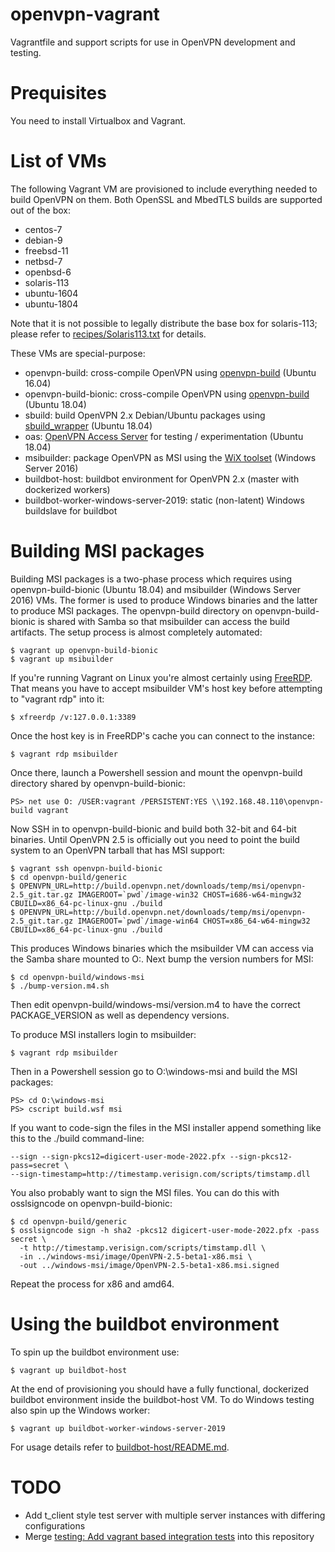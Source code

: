 # openvpn-vagrant

Vagrantfile and support scripts for use in OpenVPN development and testing.

# Prequisites

You need to install Virtualbox and Vagrant.

# List of VMs

The following Vagrant VM are provisioned to include everything needed to build 
OpenVPN on them. Both OpenSSL and MbedTLS builds are supported out of the box:

* centos-7
* debian-9
* freebsd-11
* netbsd-7
* openbsd-6
* solaris-113
* ubuntu-1604
* ubuntu-1804

Note that it is not possible to legally distribute the base box for solaris-113; 
please refer to [recipes/Solaris113.txt](recipes/Solaris113.txt) for details.

These VMs are special-purpose:

* openvpn-build: cross-compile OpenVPN using [openvpn-build](https://github.com/OpenVPN/openvpn-build) (Ubuntu 16.04)
* openvpn-build-bionic: cross-compile OpenVPN using [openvpn-build](https://github.com/OpenVPN/openvpn-build) (Ubuntu 18.04)
* sbuild: build OpenVPN 2.x Debian/Ubuntu packages using [sbuild_wrapper](https://github.com/OpenVPN/sbuild_wrapper) (Ubuntu 18.04)
* oas: [OpenVPN Access Server](https://openvpn.net/faq/what-is-openvpn-access-server/) for testing / experimentation (Ubuntu 18.04)
* msibuilder: package OpenVPN as MSI using the [WiX toolset](http://wixtoolset.org) (Windows Server 2016)
* buildbot-host: buildbot environment for OpenVPN 2.x (master with dockerized workers)
* buildbot-worker-windows-server-2019: static (non-latent) Windows buildslave for buildbot

# Building MSI packages

Building MSI packages is a two-phase process which requires using
openvpn-build-bionic (Ubuntu 18.04) and msibuilder (Windows Server 2016) VMs.
The former is used to produce Windows binaries and the latter to produce MSI
packages. The openvpn-build directory on openvpn-build-bionic is shared with
Samba so that msibuilder can access the build artifacts. The setup process is
almost completely automated:

    $ vagrant up openvpn-build-bionic
    $ vagrant up msibuilder

If you're running Vagrant on Linux you're almost certainly using
[FreeRDP](https://www.freerdp.com/). That means you have to accept msibuilder
VM's host key before attempting to "vagrant rdp" into it:

    $ xfreerdp /v:127.0.0.1:3389

Once the host key is in FreeRDP's cache you can connect to the instance:

    $ vagrant rdp msibuilder

Once there, launch a Powershell session and mount the openvpn-build directory
shared by openvpn-build-bionic:

    PS> net use O: /USER:vagrant /PERSISTENT:YES \\192.168.48.110\openvpn-build vagrant

Now SSH in to openvpn-build-bionic and build both 32-bit and 64-bit binaries.
Until OpenVPN 2.5 is officially out you need to point the build system to an
OpenVPN tarball that has MSI support:

    $ vagrant ssh openvpn-build-bionic
    $ cd openvpn-build/generic
    $ OPENVPN_URL=http://build.openvpn.net/downloads/temp/msi/openvpn-2.5_git.tar.gz IMAGEROOT=`pwd`/image-win32 CHOST=i686-w64-mingw32 CBUILD=x86_64-pc-linux-gnu ./build
    $ OPENVPN_URL=http://build.openvpn.net/downloads/temp/msi/openvpn-2.5_git.tar.gz IMAGEROOT=`pwd`/image-win64 CHOST=x86_64-w64-mingw32 CBUILD=x86_64-pc-linux-gnu ./build

This produces Windows binaries which the msibuilder VM can access via the Samba
share mounted to O:. Next bump the version numbers for MSI:

    $ cd openvpn-build/windows-msi
    $ ./bump-version.m4.sh

Then edit openvpn-build/windows-msi/version.m4 to have the correct
PACKAGE_VERSION as well as dependency versions.

To produce MSI installers login to msibuilder:

    $ vagrant rdp msibuilder

Then in a Powershell session go to O:\windows-msi and build the MSI packages:

    PS> cd O:\windows-msi
    PS> cscript build.wsf msi

If you want to code-sign the files in the MSI installer append something like this to the ./build command-line:

    --sign --sign-pkcs12=digicert-user-mode-2022.pfx --sign-pkcs12-pass=secret \
    --sign-timestamp=http://timestamp.verisign.com/scripts/timstamp.dll

You also probably want to sign the MSI files. You can do this with
osslsigncode on openvpn-build-bionic:

    $ cd openvpn-build/generic
    $ osslsigncode sign -h sha2 -pkcs12 digicert-user-mode-2022.pfx -pass secret \
      -t http://timestamp.verisign.com/scripts/timstamp.dll \
      -in ../windows-msi/image/OpenVPN-2.5-beta1-x86.msi \
      -out ../windows-msi/image/OpenVPN-2.5-beta1-x86.msi.signed

Repeat the process for x86 and amd64.

# Using the buildbot environment

To spin up the buildbot environment use:

    $ vagrant up buildbot-host

At the end of provisioning you should have a fully functional, dockerized
buildbot environment inside the buildbot-host VM. To do Windows testing also spin up the Windows worker:

    $ vagrant up buildbot-worker-windows-server-2019

For usage details refer to [buildbot-host/README.md](buildbot-host/README.md).

# TODO

* Add t_client style test server with multiple server instances with differing configurations
* Merge [testing: Add vagrant based integration tests](https://github.com/OpenVPN/openvpn/pull/45) into this repository
